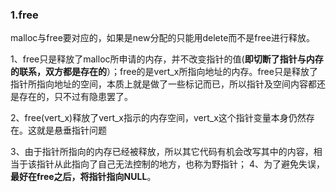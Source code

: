 ### 1.free

malloc与free要对应的，如果是new分配的只能用delete而不是free进行释放。

1、free只是释放了malloc所申请的内存，并不改变指针的值(**即切断了指针与内存的联系，双方都是存在的**）；free的是vert_x所指向地址的内存。free只是释放了指针所指向地址的空间，本质上就是做了一些标记而已，所以指针及空间内容都还是存在的，只不过有隐患罢了。

2、free(vert_x)释放了vert_x指示的内存空间，vert_x这个指针变量本身仍然存在。这就是悬垂指针问题

3、由于指针所指向的内存已经被释放，所以其它代码有机会改写其中的内容，相当于该指针从此指向了自己无法控制的地方，也称为野指针；
4、为了避免失误，**最好在free之后，将指针指向NULL**。